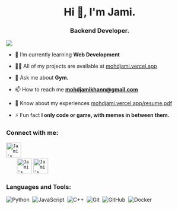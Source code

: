 <h1 align="center">Hi 👋, I'm Jami.</h1>
<h3 align="center">Backend Developer.</h3>

![](https://komarev.com/ghpvc/?username=mustafahasankhan)

- 🌱 I’m currently learning **Web Development**

- 👨‍💻 All of my projects are available at [mohdjami.vercel.app](https://mohdjami.vercel.app)

- 💬 Ask me about **Gym.**

- 📫 How to reach me **mohdjamikhann@gmail.com**

- 📄 Know about my experiences [mohdjami.vercel.app/resume.pdf](https://mohdjami.vercel.app/resume.pdf)

- ⚡ Fun fact **I only code or game, with memes in between them.**

<h3 align="left">Connect with me:</h3>
<p align="left">
  <code><a href="https://mohdjami.vercel.app/" title="Jami's Portfolio"><img width="40" alt="Jami's Portfolio" src="https://user-images.githubusercontent.com/81975567/175559971-8edbc18d-a0ce-4da4-82e4-027cbc706cb8.png"></a></code>
<code>
    <a href="https://www.linkedin.com/in/mohdjami/" title="Jami's linkedin"><img width="40" alt="Jami's LinkedIn"src="https://user-images.githubusercontent.com/81975567/175559225-b4b11f66-e5f9-4c4d-b93c-ae0551606ab1.png"></a></code>
<code><a href="https://twitter.com/mohdjamikhan" title="Jami's Twitter"><img width="40" alt="Jami's Twitter"src="https://user-images.githubusercontent.com/81975567/175558969-524b17fe-499a-4604-b065-5d58c35ce96b.png"></a></code>

</p>

<h3 align="left">Languages and Tools:</h3>

![Python](https://img.shields.io/badge/-Python-05122A?style=for-the-badge&logo=python&logoColor=FFE873)&nbsp;
![JavaScript](https://img.shields.io/badge/-JavaScript-05122A?style=for-the-badge&logo=javascript)&nbsp;
![C++](https://img.shields.io/badge/-C++-05122A?style=for-the-badge&logo=C%2B%2B&logoColor=00599C)&nbsp;
![Git](https://img.shields.io/badge/-Git-05122A?style=for-the-badge&logo=git)&nbsp;
![GitHub](https://img.shields.io/badge/-GitHub-05122A?style=for-the-badge&logo=github)&nbsp;
![Docker](https://img.shields.io/badge/-Docker-05122A?style=for-the-badge&logo=docker&logoColor=00599C)&nbsp;
